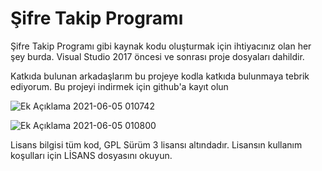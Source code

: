 # Şifre Takip Programı

 Şifre Takip Programı gibi kaynak kodu oluşturmak için ihtiyacınız olan her şey burda. Visual Studio 2017 öncesi ve sonrası proje dosyaları dahildir.

Katkıda bulunan arkadaşlarım bu projeye kodla katkıda bulunmaya tebrik ediyorum. Bu projeyi indirmek için github'a kayıt olun

![Ek Açıklama 2021-06-05 010742](https://user-images.githubusercontent.com/42430554/120867595-ea366180-c59a-11eb-95c6-262b5a8fc85f.jpg)

![Ek Açıklama 2021-06-05 010800](https://user-images.githubusercontent.com/42430554/120867601-ed315200-c59a-11eb-97dc-7bc9110768f0.jpg)

Lisans bilgisi tüm kod, GPL Sürüm 3 lisansı altındadır. Lisansın kullanım koşulları için LİSANS dosyasını okuyun.
